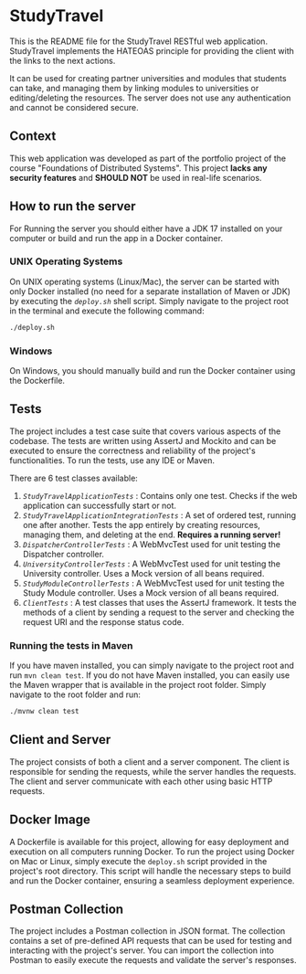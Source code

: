 # StudyTravel

This is the README file for the StudyTravel RESTful web application. StudyTravel implements the HATEOAS principle for providing the client with the links to the next actions.

It can be used for creating partner universities and modules that students can take, and managing them by linking modules to universities or editing/deleting the resources. The server does not use any authentication and cannot be considered secure.

## Context

This web application was developed as part of the portfolio project of the course "Foundations of Distributed Systems". This project **lacks any security features** and **SHOULD NOT** be used in real-life scenarios. 

## How to run the server

For Running the server you should either have a JDK 17 installed on your computer or build and run the app in a Docker container.

### UNIX Operating Systems

On UNIX operating systems (Linux/Mac), the server can be started with only Docker installed (no need for a separate installation of Maven or JDK) by executing the _`deploy.sh`_ shell script. Simply navigate to the project root in the terminal and execute the following command:
```sh
./deploy.sh
```

### Windows

On Windows, you should manually build and run the Docker container using the Dockerfile.

## Tests

The project includes a test case suite that covers various aspects of the codebase. The tests are written using AssertJ and Mockito and can be executed to ensure the correctness and reliability of the project's functionalities. To run the tests, use any IDE or Maven.

There are 6 test classes available:
1. _`StudyTravelApplicationTests`_ : Contains only one test. Checks if the web application can successfully start or not.
2. _`StudyTravelApplicationIntegrationTests`_ : A set of ordered test, running one after another. Tests the app entirely by creating resources, managing them, and deleting at the end. **Requires a running server!**
3. _`DispatcherControllerTests`_ : A WebMvcTest used for unit testing the Dispatcher controller.
4. _`UniversityControllerTests`_ : A WebMvcTest used for unit testing the University controller. Uses a Mock version of all beans required.
5. _`StudyModuleControllerTests`_ : A WebMvcTest used for unit testing the Study Module controller. Uses a Mock version of all beans required.
6. _`ClientTests`_ : A test classes that uses the AssertJ framework. It tests the methods of a client by sending a request to the server and checking the request URI and the response status code.

### Running the tests in Maven

If you have maven installed, you can simply navigate to the project root and run `mvn clean test`. If you do not have Maven installed, you can easily use the Maven wrapper that is available in the project root folder. Simply navigate to the root folder and run:
```sh
./mvnw clean test
```

## Client and Server

The project consists of both a client and a server component. The client is responsible for sending the requests, while the server handles the requests. The client and server communicate with each other using basic HTTP requests.

## Docker Image

A Dockerfile is available for this project, allowing for easy deployment and execution on all computers running Docker. To run the project using Docker on Mac or Linux, simply execute the `deploy.sh` script provided in the project's root directory. This script will handle the necessary steps to build and run the Docker container, ensuring a seamless deployment experience.

## Postman Collection

The project includes a Postman collection in JSON format. The collection contains a set of pre-defined API requests that can be used for testing and interacting with the project's server. You can import the collection into Postman to easily execute the requests and validate the server's responses.
